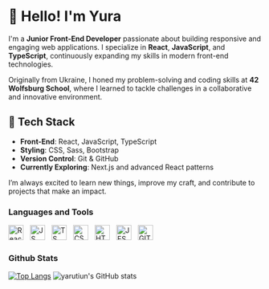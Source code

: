 # 👋 Hello! I'm Yura

I'm a **Junior Front-End Developer** passionate about building responsive and engaging web applications. I specialize in **React**, **JavaScript**, and **TypeScript**, continuously expanding my skills in modern front-end technologies.

Originally from Ukraine, I honed my problem-solving and coding skills at **42 Wolfsburg School**, where I learned to tackle challenges in a collaborative and innovative environment.

## 🔧 Tech Stack
- **Front-End**: React, JavaScript, TypeScript  
- **Styling**: CSS, Sass, Bootstrap  
- **Version Control**: Git & GitHub  
- **Currently Exploring**: Next.js and advanced React patterns

I’m always excited to learn new things, improve my craft, and contribute to projects that make an impact.

 
 ### Languages and Tools
 
 <img align="left" alt="React" width="30px" style="padding-right:10px;" src="https://camo.githubusercontent.com/34b891c76d258e4b0ee593443e5cbc2506cdbb7d3cd6bc0e4beffa87a9c1611b/68747470733a2f2f63646e2e6a7364656c6976722e6e65742f67682f64657669636f6e732f64657669636f6e2f69636f6e732f72656163742f72656163742d6f726967696e616c2e737667"/>
 <img align="left" alt="JS" width="30px" style="padding-right:10px;" src="https://www.freepnglogos.com/uploads/javascript/javascript-online-logo-for-website-0.png"/>
 <img align="left" alt="TS" width="30px" style="padding-right:10px;" src="https://upload.wikimedia.org/wikipedia/commons/thumb/4/4c/Typescript_logo_2020.svg/2048px-Typescript_logo_2020.svg.png"/>
 <img align="left" alt="CSS" width="30px" style="padding-right:10px;" src="https://upload.wikimedia.org/wikipedia/commons/thumb/6/62/CSS3_logo.svg/1200px-CSS3_logo.svg.png"/>
 <img align="left" alt="HTML5" width="30px" style="padding-right:10px;" src="https://cdn.jsdelivr.net/gh/devicons/devicon/icons/html5/html5-original.svg"/>
 <img align="left" alt="JEST" width="30px" style="padding-right:10px;" src="https://camo.githubusercontent.com/ee882c05b3a487e818e630cd9de916b1a8fd7c26b5e3d49a8b340fe8cb3c80ef/68747470733a2f2f63646e2e6a7364656c6976722e6e65742f67682f64657669636f6e732f64657669636f6e2f69636f6e732f6a6573742f6a6573742d706c61696e2e737667"/>
 <img align="left" alt="GIT" width="30px" style="padding-right:10px;" src="https://cdn.jsdelivr.net/gh/devicons/devicon/icons/git/git-original.svg"/>
 <br />
 
 #
 
 ### Github Stats
 
 [![Top Langs](https://github-readme-stats.vercel.app/api/top-langs/?username=yarutiun&layout=compact&theme=dark&langs_count=6&hide=objective-c)](https://github.com/yarutiun/github-readme-stats)
      ![yarutiun's GitHub stats](https://github-readme-stats.vercel.app/api?username=yarutiun&show_icons=true&theme=dark&hide_title=true&hide_rank=true)
 
 
 #
 
 
